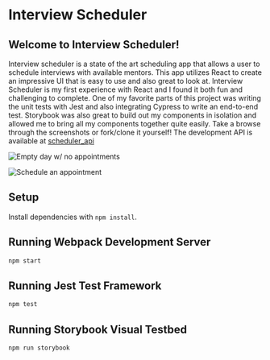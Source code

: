 # Interview Scheduler

## Welcome to Interview Scheduler!

Interview scheduler is a state of the art scheduling app that allows a user to schedule interviews with available mentors. This app utilizes React to create an impressive UI that is easy to use and also great to look at. Interview Scheduler is my first experience with React and I found it both fun and challenging to complete. One of my favorite parts of this project was writing the unit tests with Jest and also integrating Cypress to write an end-to-end test. Storybook was also great to build out my components in isolation and allowed me to bring all my components together quite easily. Take a browse through the screenshots or fork/clone it yourself! The development API is available at [scheduler_api](https://github.com/rancewcampbell/scheduler-api)

![Empty day w/ no appointments](https://github.com/rancewcampbell/interview_app/blob/master/docs/screenshots/empty_day.png)

![Schedule an appointment](https://github.com/rancewcampbell/interview_app/blob/master/docs/screenshots/appointment.png)

## Setup

Install dependencies with `npm install`.

## Running Webpack Development Server

```sh
npm start
```

## Running Jest Test Framework

```sh
npm test
```

## Running Storybook Visual Testbed

```sh
npm run storybook
```
